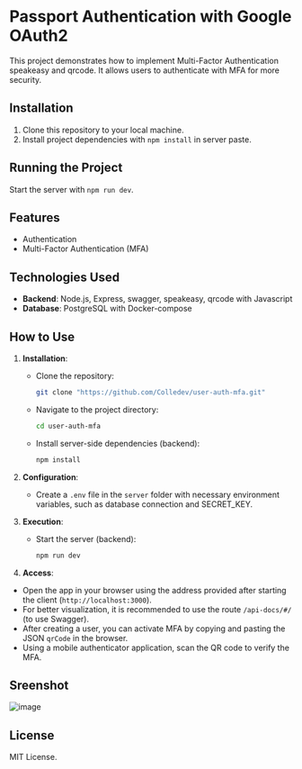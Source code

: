 # Passport Authentication with Google OAuth2

This project demonstrates how to implement Multi-Factor Authentication speakeasy and qrcode. It allows users to authenticate with MFA for more security.

## Installation

1. Clone this repository to your local machine.
2. Install project dependencies with `npm install` in server paste.

## Running the Project

Start the server with `npm run dev`.

## Features

- Authentication
- Multi-Factor Authentication (MFA)

## Technologies Used

- **Backend**: Node.js, Express, swagger, speakeasy, qrcode with Javascript
- **Database**: PostgreSQL with Docker-compose

## How to Use

1. **Installation**:
   - Clone the repository:

     ```bash
     git clone "https://github.com/Colledev/user-auth-mfa.git"
     ```

   - Navigate to the project directory:

     ```bash
     cd user-auth-mfa
     ```

   - Install server-side dependencies (backend):

     ```bash
     npm install
     ```

2. **Configuration**:
   - Create a `.env` file in the `server` folder with necessary environment variables, such as database connection and SECRET_KEY.

3. **Execution**:
   - Start the server (backend):

     ```bash
     npm run dev
     ```

4. **Access**:
- Open the app in your browser using the address provided after starting the client (`http://localhost:3000`).
- For better visualization, it is recommended to use the route `/api-docs/#/` (to use Swagger).
- After creating a user, you can activate MFA by copying and pasting the JSON `qrCode` in the browser.
- Using a mobile authenticator application, scan the QR code to verify the MFA.


## Sreenshot

![image](https://github.com/Colledev/user-auth-mfa/assets/112740912/86a4fdd8-3c6c-4da8-a20e-7fbc2b64be53)

## License

MIT License.
